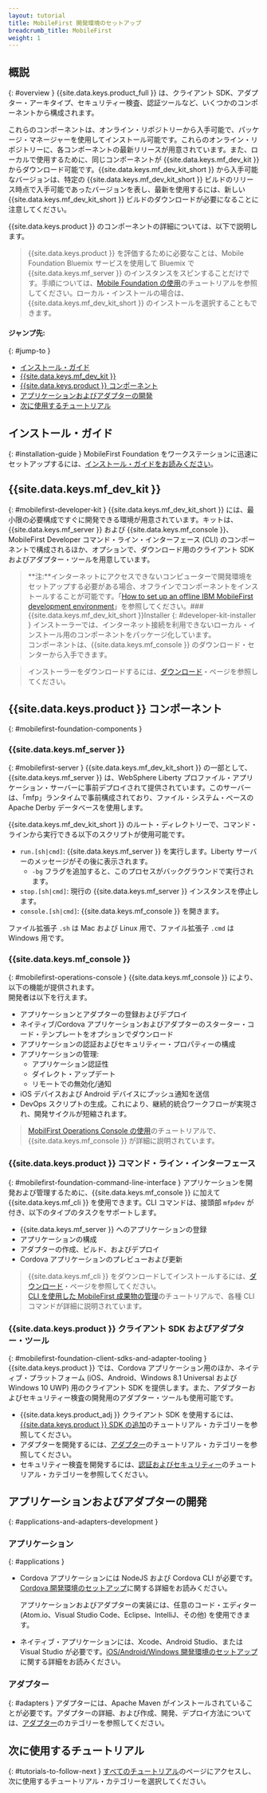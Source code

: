 ```yaml
---
layout: tutorial
title: MobileFirst 開発環境のセットアップ
breadcrumb_title: MobileFirst
weight: 1
---
```

<!-- NLS_CHARSET=UTF-8 -->
## 概説
{: #overview }
{{site.data.keys.product_full }} は、クライアント SDK、アダプター・アーキタイプ、セキュリティー検査、認証ツールなど、いくつかのコンポーネントから構成されます。

これらのコンポーネントは、オンライン・リポジトリーから入手可能で、パッケージ・マネージャーを使用してインストール可能です。これらのオンライン・リポジトリーに、各コンポーネントの最新リリースが用意されています。また、ローカルで使用するために、同じコンポーネントが {{site.data.keys.mf_dev_kit }} からダウンロード可能です。{{site.data.keys.mf_dev_kit_short }} から入手可能なバージョンは、特定の {{site.data.keys.mf_dev_kit_short }} ビルドのリリース時点で入手可能であったバージョンを表し、最新を使用するには、新しい {{site.data.keys.mf_dev_kit_short }} ビルドのダウンロードが必要になることに注意してください。 

{{site.data.keys.product }} のコンポーネントの詳細については、以下で説明します。

> {{site.data.keys.product }} を評価するために必要なことは、Mobile Foundation Bluemix サービスを使用して Bluemix で {{site.data.keys.mf_server }} のインスタンスをスピンすることだけです。手順については、[Mobile Foundation の使用](../../../bluemix/using-mobile-foundation/)のチュートリアルを参照してください。ローカル・インストールの場合は、{{site.data.keys.mf_dev_kit_short }} のインストールを選択することもできます。

#### ジャンプ先:
{: #jump-to }

* [インストール・ガイド](#installation-guide)
* [{{site.data.keys.mf_dev_kit }}](#mobilefirst-developer-kit)
* [{{site.data.keys.product }} コンポーネント](#mobilefirst-foundation-components)
* [アプリケーションおよびアダプターの開発](#applications-and-adapters-development)
* [次に使用するチュートリアル](#tutorials-to-follow-next)

## インストール・ガイド
{: #installation-guide }
MobileFirst Foundation をワークステーションに迅速にセットアップするには、[インストール・ガイドをお読みください](installation-guide)。

## {{site.data.keys.mf_dev_kit }}
{: #mobilefirst-developer-kit }
{{site.data.keys.mf_dev_kit_short }} には、最小限の必要構成ですぐに開発できる環境が用意されています。キットは、{{site.data.keys.mf_server }} および {{site.data.keys.mf_console }}、MobileFirst Developer コマンド・ライン・インターフェース (CLI) のコンポーネントで構成されるほか、オプションで、ダウンロード用のクライアント SDK およびアダプター・ツールを用意しています。

> **注:**インターネットにアクセスできないコンピューターで開発環境をセットアップする必要がある場合、オフラインでコンポーネントをインストールすることが可能です。「[How to set up an offline IBM MobileFirst development environment]({{site.baseurl}}/blog/2016/03/31/howto-set-up-an-offline-ibm-mobilefirst-8-0-development-environment)」を参照してください。### {{site.data.keys.mf_dev_kit_short }}Installer
{: #developer-kit-installer }
インストーラーでは、インターネット接続を利用できないローカル・インストール用のコンポーネントをパッケージ化しています。  
コンポーネントは、{{site.data.keys.mf_console }} のダウンロード・センターから入手できます。

> インストーラーをダウンロードするには、[ダウンロード]({{site.baseurl}}/downloads/)・ページを参照してください。

## {{site.data.keys.product }} コンポーネント
{: #mobilefirst-foundation-components }

### {{site.data.keys.mf_server }}
{: #mobilefirst-server }
{{site.data.keys.mf_dev_kit_short }} の一部として、{{site.data.keys.mf_server }} は、WebSphere Liberty プロファイル・アプリケーション・サーバーに事前デプロイされて提供されています。このサーバーは、「mfp」ランタイムで事前構成されており、ファイル・システム・ベースの Apache Derby データベースを使用します。

{{site.data.keys.mf_dev_kit_short }} のルート・ディレクトリーで、コマンド・ラインから実行できる以下のスクリプトが使用可能です。

* `run.[sh|cmd]`: {{site.data.keys.mf_server }} を実行します。Liberty サーバーのメッセージがその後に表示されます。
    * `-bg` フラグを追加すると、このプロセスがバックグラウンドで実行されます。
* `stop.[sh|cmd]`: 現行の {{site.data.keys.mf_server }} インスタンスを停止します。
* `console.[sh|cmd]`: {{site.data.keys.mf_console }} を開きます。

ファイル拡張子 `.sh` は Mac および Linux 用で、ファイル拡張子 `.cmd` は Windows 用です。

### {{site.data.keys.mf_console }}
{: #mobilefirst-operations-console }
{{site.data.keys.mf_console }} により、以下の機能が提供されます。  
開発者は以下を行えます。

- アプリケーションとアダプターの登録およびデプロイ
- ネイティブ/Cordova アプリケーションおよびアダプターのスターター・コード・テンプレートをオプションでダウンロード 
- アプリケーションの認証およびセキュリティー・プロパティーの構成
- アプリケーションの管理:
    - アプリケーション認証性
    - ダイレクト・アップデート
    - リモートでの無効化/通知
- iOS デバイスおよび Android デバイスにプッシュ通知を送信
- DevOps スクリプトの生成。これにより、継続的統合ワークフローが実現され、開発サイクルが短縮されます。

> [MobilFirst Operations Console の使用](../../../product-overview/components/console/)のチュートリアルで、{{site.data.keys.mf_console }} が詳細に説明されています。

### {{site.data.keys.product }} コマンド・ライン・インターフェース
{: #mobilefirst-foundation-command-line-interface }
アプリケーションを開発および管理するために、{{site.data.keys.mf_console }} に加えて {{site.data.keys.mf_cli }} を使用できます。CLI コマンドは、接頭部 `mfpdev` が付き、以下のタイプのタスクをサポートします。

* {{site.data.keys.mf_server }} へのアプリケーションの登録
* アプリケーションの構成
* アダプターの作成、ビルド、およびデプロイ
* Cordova アプリケーションのプレビューおよび更新

> {{site.data.keys.mf_cli }} をダウンロードしてインストールするには、[ダウンロード]({{site.baseurl}}/downloads/)・ページを参照してください。  
> [CLI を使用した MobileFirst 成果物の管理](../../../application-development/using-mobilefirst-cli-to-manage-mobilefirst-artifacts/)のチュートリアルで、各種 CLI コマンドが詳細に説明されています。

### {{site.data.keys.product }} クライアント SDK およびアダプター・ツール
{: #mobilefirst-foundation-client-sdks-and-adapter-tooling }
{{site.data.keys.product }} では、Cordova アプリケーション用のほか、ネイティブ・プラットフォーム (iOS、Android、Windows 8.1 Universal および Windows 10 UWP) 用のクライアント SDK を提供します。また、アダプターおよびセキュリティー検査の開発用のアダプター・ツールも使用可能です。

* {{site.data.keys.product_adj }} クライアント SDK を使用するには、[{{site.data.keys.product }} SDK の追加](../../../application-development/sdk/)のチュートリアル・カテゴリーを参照してください。  
* アダプターを開発するには、[アダプター](../../../adapters/)のチュートリアル・カテゴリーを参照してください。  
* セキュリティー検査を開発するには、[認証およびセキュリティー](../../../authentication-and-security/)のチュートリアル・カテゴリーを参照してください。  

## アプリケーションおよびアダプターの開発
{: #applications-and-adapters-development }

### アプリケーション
{: #applications }
* Cordova アプリケーションには NodeJS および Cordova CLI が必要です。[Cordova 開発環境のセットアップ](../cordova)に関する詳細をお読みください。

    アプリケーションおよびアダプターの実装には、任意のコード・エディター (Atom.io、Visual Studio Code、Eclipse、IntelliJ、その他) を使用できます。  
    
* ネイティブ・アプリケーションには、Xcode、Android Studio、または Visual Studio が必要です。[iOS/Android/Windows 開発環境のセットアップ](../)に関する詳細をお読みください。

### アダプター
{: #adapters }
アダプターには、Apache Maven がインストールされていることが必要です。アダプターの詳細、および作成、開発、デプロイ方法については、[アダプター](../../../adapters/)のカテゴリーを参照してください。

## 次に使用するチュートリアル
{: #tutorials-to-follow-next }
[すべてのチュートリアル](../../../all-tutorials/)のページにアクセスし、次に使用するチュートリアル・カテゴリーを選択してください。

